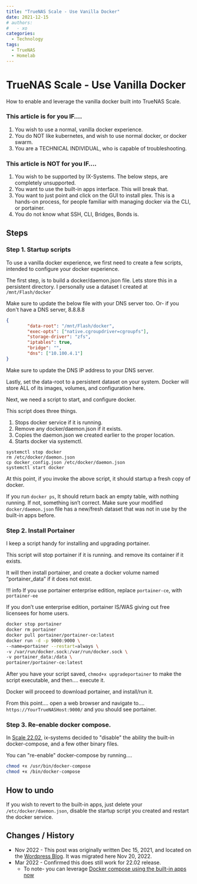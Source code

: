 ```yaml
---
title: "TrueNAS Scale - Use Vanilla Docker"
date: 2021-12-15
# authors:
#   - xo
categories:
  - Technology
tags:
  - TrueNAS
  - Homelab
---
```


# TrueNAS Scale - Use Vanilla Docker

How to enable and leverage the vanilla docker built into TrueNAS Scale.

<!-- more -->

### This article is for you IF….
1. You wish to use a normal, vanilla docker experience.
2. You do NOT like kubernetes, and wish to use normal docker, or docker swarm.
3. You are a TECHNICAL INDIVIDUAL, who is capable of troubleshooting.

### This article is NOT for you IF….
1. You wish to be supported by IX-Systems. The below steps, are completely unsupported.
2. You want to use the built-in apps interface. This will break that.
3. You want to just point and click on the GUI to install plex. This is a hands-on process, for people familiar with managing docker via the CLI, or portainer.
4. You do not know what SSH, CLI, Bridges, Bonds is.

## Steps
### Step 1. Startup scripts

To use a vanilla docker experience, we first need to create a few scripts, intended to configure your docker experience.

The first step, is to build a docker/daemon.json file. Lets store this in a persistent directory. I personally use a dataset I created at `/mnt/Flash/docker`

Make sure to update the below file with your DNS server too. Or- if you don't have a DNS server, 8.8.8.8

``` json title="~/docker_config.json"
{
        "data-root": "/mnt/Flash/docker",
        "exec-opts": ["native.cgroupdriver=cgroupfs"],
        "storage-driver": "zfs",
        "iptables": true,
        "bridge": "",
        "dns": ["10.100.4.1"]
}

```

Make sure to update the DNS IP address to your DNS server.

Lastly, set the data-root to a persistent dataset on your system. Docker will store ALL of its images, volumes, and configuration here.

Next, we need a script to start, and configure docker.

This script does three things.

1. Stops docker service if it is running.
2. Remove any docker/daemon.json if it exists.
3. Copies the daemon.json we created earlier to the proper location.
4. Starts docker via systemctl.

``` shell title="~/setup-docker"
systemctl stop docker
rm /etc/docker/daemon.json
cp docker_config.json /etc/docker/daemon.json
systemctl start docker
```

At this point, if you invoke the above script, it should startup a fresh copy of docker.

If you run `docker ps`, It should return back an empty table, with nothing running. If not, something isn’t correct. Make sure your modified `docker/daemon.json` file has a new/fresh dataset that was not in use by the built-in apps before.

### Step 2. Install Portainer

I keep a script handy for installing and upgrading portainer.

This script will stop portainer if it is running. and remove its container if it exists.

It will then install portainer, and create a docker volume named “portainer_data” if it does not exist.

!!! info
    If you use portainer enterprise edition, replace `portainer-ce`, with `portainer-ee`

If you don’t use enterprise edition, portainer IS/WAS giving out free licensees for home users.

``` bash title="~/upgradeportainer"
docker stop portainer
docker rm portainer
docker pull portainer/portainer-ce:latest
docker run -d -p 9000:9000 \
--name=portainer --restart=always \
-v /var/run/docker.sock:/var/run/docker.sock \
-v portainer_data:/data \
portainer/portainer-ce:latest
```

After you have your script saved, `chmod+x upgradeportainer` to make the script executable, and then…. execute it.

Docker will proceed to download portainer, and install/run it.

From this point…. open a web browser and navigate to…. `https://YourTrueNASHost:9000/` and you should see portainer.

### Step 3. Re-enable docker compose.

In [Scale 22.02](https://jira.ixsystems.com/browse/NAS-115010), ix-systems decided to "disable" the ability the built-in docker-compose, and a few other binary files.

You can "re-enable" docker-compose by running....

``` bash
chmod +x /usr/bin/docker-compose
chmod +x /bin/docker-compose
```


## How to undo

If you wish to revert to the built-in apps, just delete your `/etc/docker/daemon.json`, disable the startup script you created and restart the docker service.



## Changes / History

* Nov 2022 - This post was originally written Dec 15, 2021, and located on the [Wordpress Blog](https://xtremeownage.com/2021/12/15/truenas-scale-use-vanilla-docker/). It was migrated here Nov 20, 2022.
* Mar 2022 - Confirmed this does still work for 22.02 release.
    -  To note- you can leverage [Docker compose using the built-in apps now](https://www.truenas.com/community/threads/truecharts-integrates-docker-compose-with-truenas-scale.99848/)
